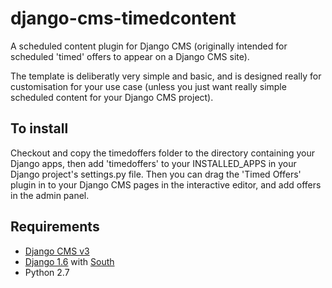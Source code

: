 # django-cms-timedcontent
A scheduled content plugin for Django CMS (originally intended for scheduled 'timed' offers to appear on a Django CMS site).

The template is deliberatly very simple and basic, and is designed really for customisation for your use case (unless you just want really simple scheduled content for your Django CMS project).


## To install
Checkout and copy the timedoffers folder to the directory containing your Django apps, then add 'timedoffers' to your INSTALLED_APPS in your Django project's settings.py file. Then you can drag the 'Timed Offers' plugin in to your Django CMS pages in the interactive editor, and add offers in the admin panel.

## Requirements
* [Django CMS v3](http://www.django-cms.org/en/)
* [Django 1.6](https://docs.djangoproject.com/en/1.8/releases/1.6/) with [South](https://pypi.python.org/pypi/South)
* Python 2.7
